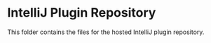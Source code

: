 IntelliJ Plugin Repository
==========================

This folder contains the files for the hosted IntelliJ plugin repository.

